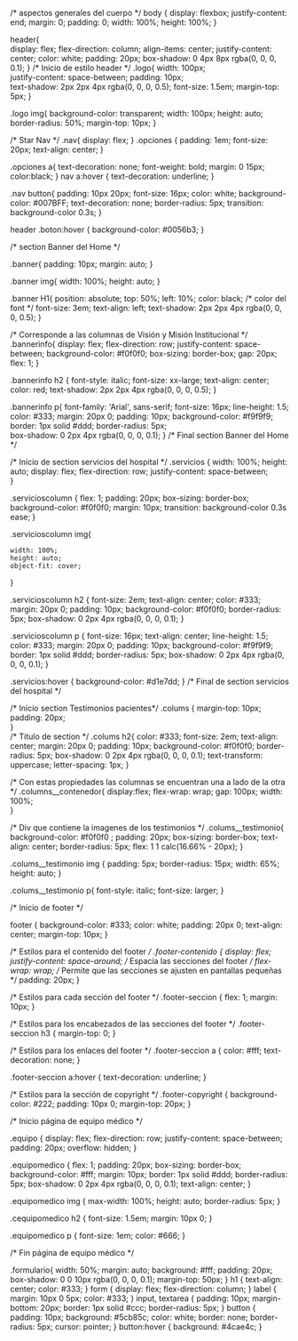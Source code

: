 /* aspectos generales del cuerpo */
body {
    display: flexbox;
    justify-content: end;
    margin: 0;
    padding: 0;
    width: 100%;
    height: 100%;
}

header{   
    display: flex; 
    flex-direction: column; 
    align-items: center; 
    justify-content: center; 
    color: white; 
    padding: 20px; 
    box-shadow: 0 4px 8px rgba(0, 0, 0, 0.1); 
}
/* Inicio de estilo header */
.logo{
    width: 100px;  
    justify-content: space-between; 
    padding: 10px;   
    text-shadow: 2px 2px 4px rgba(0, 0, 0, 0.5);
    font-size: 1.5em;
    margin-top: 5px;
}

.logo img{
    background-color: transparent;
    width: 100px;
    height: auto;
    border-radius: 50%;
    margin-top: 10px;
}

/* Star Nav */
.nav{
    display: flex;
}
.opciones {
    padding: 1em;
    font-size: 20px;
    text-align: center; 
}

.opciones a{
    text-decoration: none;
    font-weight: bold;
    margin: 0 15px;
    color:black;
}
nav a:hover {
    text-decoration: underline; 
}

.nav button{
    padding: 10px 20px;
    font-size: 16px;
    color: white;
    background-color: #007BFF;
    text-decoration: none;
    border-radius: 5px;
    transition: background-color 0.3s;
}

header .boton:hover {
    background-color: #0056b3;
}

/* section Banner del Home  */

.banner{
    padding: 10px;
    margin: auto;
}

.banner img{
    width: 100%;
    height: auto; 
} 

.banner H1{
    position: absolute;
    top: 50%;
    left: 10%;
    color: black;   /* color del font */
    font-size: 3em;
    text-align: left;
    text-shadow: 2px 2px 4px rgba(0, 0, 0, 0.5);
}

/* Corresponde a las columnas de Visión y Misión Institucional */
.bannerinfo{
    display: flex;
    flex-direction: row;
    justify-content: space-between; 
    background-color: #f0f0f0;
    box-sizing: border-box;
    gap: 20px;
    flex: 1;
}

.bannerinfo h2 {
     font-style: italic;
     font-size: xx-large;
     text-align: center;
     color: red;
     text-shadow: 2px 2px 4px rgba(0, 0, 0, 0.5);
}

.bannerinfo p{
    font-family: 'Arial', sans-serif; 
    font-size: 16px; 
    line-height: 1.5;
    color: #333; 
    margin: 20px 0; 
    padding: 10px; 
    background-color: #f9f9f9; 
    border: 1px solid #ddd; 
    border-radius: 5px;     
    box-shadow: 0 2px 4px rgba(0, 0, 0, 0.1); 
}
/* Final section Banner del Home  */


/* Inicio de section servicios del hospital */
.servicios {
    width: 100%;
    height: auto; 
    display: flex;
    flex-direction: row; 
    justify-content: space-between;    
}

.servicioscolumn {
    flex: 1; 
    padding: 20px; 
    box-sizing: border-box; 
    background-color: #f0f0f0; 
    margin: 10px;
    transition: background-color 0.3s ease;
}

.servicioscolumn img{

    width: 100%;
    height: auto;
    object-fit: cover;
}

.servicioscolumn h2 {
    font-size: 2em;
    text-align: center;
    color: #333;
    margin: 20px 0;
    padding: 10px;
    background-color: #f0f0f0;
    border-radius: 5px;
    box-shadow: 0 2px 4px rgba(0, 0, 0, 0.1);
}

.servicioscolumn p {
    font-size: 16px;
    text-align: center;
    line-height: 1.5;
    color: #333;
    margin: 20px 0;
    padding: 10px;
    background-color: #f9f9f9;
    border: 1px solid #ddd;
    border-radius: 5px;
    box-shadow: 0 2px 4px rgba(0, 0, 0, 0.1);
}
    

.servicios:hover {
    background-color: #d1e7dd; 
}
/* Final de section servicios del hospital */


/* Inicio section Testimonios pacientes*/
.colums {
    margin-top: 10px;
    padding: 20px;   
}      
/* Titulo de section */
.colums h2{
    color: #333;
    font-size: 2em;
    text-align: center;
    margin: 20px 0;
    padding: 10px;
    background-color: #f0f0f0;
    border-radius: 5px;
    box-shadow: 0 2px 4px rgba(0, 0, 0, 0.1);
    text-transform: uppercase;
    letter-spacing: 1px;
}

/* Con estas propiedades las columnas se encuentran una a lado de la otra */
.columns__contenedor{
    display:flex;
    flex-wrap: wrap;
    gap: 100px;
    width: 100%;  
}

/* Div que contiene la imagenes de los testimonios */
.colums__testimonio{
    background-color: #f0f0f0 ;
    padding: 20px;
    box-sizing: border-box;
    text-align: center;
    border-radius: 5px;
    flex: 1 1 calc(16.66% - 20px);
}

.colums__testimonio img {
    padding: 5px;
    border-radius: 15px;
    width: 65%;
    height: auto;
}

.colums__testimonio p{
    font-style: italic;
    font-size: larger;
}

/* Inicio de footer */

footer {
    background-color: #333;
    color: white;
    padding: 20px 0;
    text-align: center;
    margin-top: 10px;
}

/* Estilos para el contenido del footer */
.footer-contenido {
    display: flex;
    justify-content: space-around; /* Espacia las secciones del footer */
    flex-wrap: wrap; /* Permite que las secciones se ajusten en pantallas pequeñas */
    padding: 20px;
}

/* Estilos para cada sección del footer */
.footer-seccion {
    flex: 1;
    margin: 10px;
}

/* Estilos para los encabezados de las secciones del footer */
.footer-seccion h3 {
    margin-top: 0;
}

/* Estilos para los enlaces del footer */
.footer-seccion a {
    color: #fff;
    text-decoration: none;
}

.footer-seccion a:hover {
    text-decoration: underline;
}

/* Estilos para la sección de copyright */
.footer-copyright {
    background-color: #222;
    padding: 10px 0;
    margin-top: 20px;
}

/* Inicio página de equipo médico */

.equipo {
    display: flex; 
    flex-direction: row; 
    justify-content: space-between; 
    padding: 20px; 
    overflow: hidden;
}


.equipomedico {
    flex: 1; 
    padding: 20px; 
    box-sizing: border-box; 
    background-color: #fff; 
    margin: 10px; 
    border: 1px solid #ddd;
    border-radius: 5px; 
    box-shadow: 0 2px 4px rgba(0, 0, 0, 0.1); 
    text-align: center; 
}


.equipomedico img {
    max-width: 100%; 
    height: auto; 
    border-radius: 5px; 
}

.cequipomedico h2 {
    font-size: 1.5em; 
    margin: 10px 0; 
}

.equipomedico p {
    font-size: 1em; 
    color: #666; 
}

/* Fin página de equipo médico */

.formulario{
    width: 50%;
    margin: auto;
    background: #fff;
    padding: 20px;
    box-shadow: 0 0 10px rgba(0, 0, 0, 0.1);
    margin-top: 50px;
}
h1 {
    text-align: center;
    color: #333;
}
form {
    display: flex;
    flex-direction: column;
}
label {
    margin: 10px 0 5px;
    color: #333;
}
input, textarea {
    padding: 10px;
    margin-bottom: 20px;
    border: 1px solid #ccc;
    border-radius: 5px;
}
button {
    padding: 10px;
    background: #5cb85c;
    color: white;
    border: none;
    border-radius: 5px;
    cursor: pointer;
}
button:hover {
    background: #4cae4c;
}